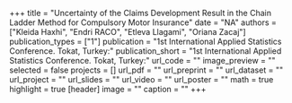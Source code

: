 +++
title = "Uncertainty of the Claims Development Result in the Chain Ladder Method for Compulsory Motor Insurance"
date = "NA"
authors = ["Kleida Haxhi", "Endri RACO", "Etleva Llagami", "Oriana Zacaj"]
publication_types = ["1"]
publication = "1st International Applied Statistics Conference.  Tokat, Turkey:"
publication_short = "1st International Applied Statistics Conference.  Tokat, Turkey:"
url_code = ""
image_preview = ""
selected = false
projects = []
url_pdf = ""
url_preprint = ""
url_dataset = ""
url_project = ""
url_slides = ""
url_video = ""
url_poster = ""
math = true
highlight = true
[header]
image = ""
caption = ""
+++

